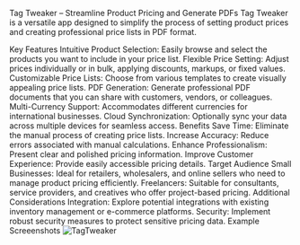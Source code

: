 Tag Tweaker – Streamline Product Pricing and Generate PDFs
Tag Tweaker is a versatile app designed to simplify the process of setting product prices and creating professional price lists in PDF format.

Key Features
Intuitive Product Selection: Easily browse and select the products you want to include in your price list.
Flexible Price Setting: Adjust prices individually or in bulk, applying discounts, markups, or fixed values.
Customizable Price Lists: Choose from various templates to create visually appealing price lists.
PDF Generation: Generate professional PDF documents that you can share with customers, vendors, or colleagues.
Multi-Currency Support: Accommodates different currencies for international businesses.
Cloud Synchronization: Optionally sync your data across multiple devices for seamless access.
Benefits
Save Time: Eliminate the manual process of creating price lists.
Increase Accuracy: Reduce errors associated with manual calculations.
Enhance Professionalism: Present clear and polished pricing information.
Improve Customer Experience: Provide easily accessible pricing details.
Target Audience
Small Businesses: Ideal for retailers, wholesalers, and online sellers who need to manage product pricing efficiently.
Freelancers: Suitable for consultants, service providers, and creatives who offer project-based pricing.
Additional Considerations
Integration: Explore potential integrations with existing inventory management or e-commerce platforms.
Security: Implement robust security measures to protect sensitive pricing data.
Example Screeenshots
![TagTweaker](https://github.com/ChromaBeast/tagtweaker/assets/108538726/9abae22d-d533-4cfa-ade5-aae134023fce)

